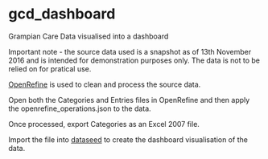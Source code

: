 # gcd_dashboard
Grampian Care Data visualised into a dashboard

Important note - the source data used is a snapshot as of 13th November 2016 and is intended for demonstration purposes only. The data is not to be relied on for pratical use.

[OpenRefine](http://openrefine.org) is used to clean and process the source data.

Open both the Categories and Entries files in OpenRefine and then apply the openrefine_operations.json to the data.

Once processed, export Categories as an Excel 2007 file.

Import the file into [dataseed](https://dataseedapp.com) to create the dashboard visualisation of the data.
